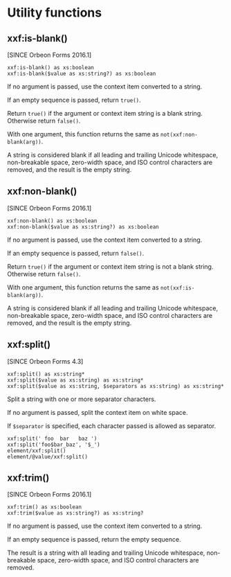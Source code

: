 # Utility functions

<!-- toc -->

## xxf:is-blank()

[SINCE Orbeon Forms 2016.1]

```xpath
xxf:is-blank() as xs:boolean
xxf:is-blank($value as xs:string?) as xs:boolean
```

If no argument is passed, use the context item converted to a string.

If an empty sequence is passed, return `true()`.

Return `true()` if the argument or context item string is a blank string. Otherwise return `false()`.

With one argument, this function returns the same as `not(xxf:non-blank(arg))`.

A string is considered blank if all leading and trailing Unicode whitespace, non-breakable space, zero-width space, and ISO control characters are removed, and the result is the empty string.

## xxf:non-blank()

[SINCE Orbeon Forms 2016.1]

```xpath
xxf:non-blank() as xs:boolean
xxf:non-blank($value as xs:string?) as xs:boolean
```

If no argument is passed, use the context item converted to a string.

If an empty sequence is passed, return `false()`.

Return `true()` if the argument or context item string is not a blank string. Otherwise return `false()`.

With one argument, this function returns the same as `not(xxf:is-blank(arg))`.

A string is considered blank if all leading and trailing Unicode whitespace, non-breakable space, zero-width space, and ISO control characters are removed, and the result is the empty string.

## xxf:split()

[SINCE Orbeon Forms 4.3]

```xpath
xxf:split() as xs:string*
xxf:split($value as xs:string) as xs:string*
xxf:split($value as xs:string, $separators as xs:string) as xs:string*
```

Split a string with one or more separator characters.

If no argument is passed, split the context item on white space.

If `$separator` is specified, each character passed is allowed as separator.

```xpath
xxf:split(' foo  bar   baz ')
xxf:split('foo$bar_baz', '$_')
element/xxf:split()
element/@value/xxf:split()
```

## xxf:trim()

[SINCE Orbeon Forms 2016.1]

```xpath
xxf:trim() as xs:boolean
xxf:trim($value as xs:string?) as xs:string?
```

If no argument is passed, use the context item converted to a string.

If an empty sequence is passed, return the empty sequence.

The result is a string with all leading and trailing Unicode whitespace, non-breakable space, zero-width space, and ISO control characters are removed.
